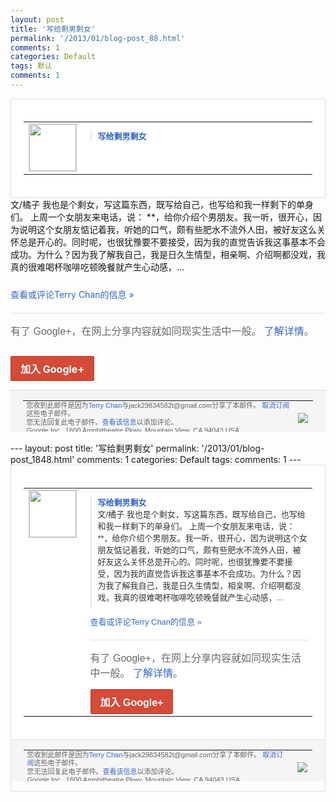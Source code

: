 ```yaml
---
layout: post
title: '写给剩男剩女'
permalink: '/2013/01/blog-post_88.html'
comments: 1
categories: Default
tags: 默认
comments: 1
---
```

<!-- X-Notifications: 1:a73e983930000000 -->

<div style="border:solid 1px #dfdfdf;color:#686868;font:13px Arial"><div style="background-color:#fff;padding:20px;"><table cellpadding="0" cellspacing="0"><tr><td style="padding-right:15px;vertical-align:top"><a href="https://plus.google.com/_/notifications/emlink?emr=14900066512970582018&amp;emid=CNiJ7tiji7UCFWpdtAodYRUAAA&amp;path=%2F108643996575278738906&amp;dt=1359383910651&amp;uob=8"><img height="75" src="https://lh3.googleusercontent.com/-KKRGTyJ5Bl0/AAAAAAAAAAI/AAAAAAAAtnY/R4QEWIp3Ur0/s75-c-k-a/photo.jpg" style="border:solid 1px #cccccc;" width="75"/></a></td><td style="width:578px;color:#333;font:13px Arial;vertical-align:top"><div style="padding-bottom:10px"></div><div style="margin-bottom:10px;padding-left:10px; border-left:2px solid #EAEAEA"><span style="margin-right:5px"><a href="http://zreading.cn.feedsportal.com/c/35042/f/647833/s/2703d79f/l/0L0Szreading0Bcn0Carchives0C35130Bhtml/story01.htm" style="color:#3366CC;text-decoration:none"><span style="font-weight:bold">写给剩男剩女</span></a></span></div></td></tr></table></div></div>

<div style="padding-bottom:10px">文/橘子 我也是个剩女，写这篇东西，既写给自己，也<wbr/>写给和我一样剩下的单身们。 上周一个女朋友来电话，说： **，给你介绍个男朋友。我一听，很开心，<wbr/>因为说明这个女朋友惦记着我，听她的口气，<wbr/>颇有些肥水不流外人田，被好友这么关怀总是<wbr/>开心的。同时呢，也很犹豫要不要接受，因为<wbr/>我的直觉告诉我这事基本不会成功。为什么？<wbr/>因为我了解我自己，我是日久生情型，相亲啊<wbr/>、介绍啊都没戏，我真的很难喝杯咖啡吃顿晚<wbr/>餐就产生心动感，…</div>

<a href="https://plus.google.com/_/notifications/emlink?emr=14900066512970582018&amp;emid=CNiJ7tiji7UCFWpdtAodYRUAAA&amp;path=%2F108643996575278738906%2Fposts%2F7JDotWYnPWo%3Fgpinv%3DAMIXal8l7vccmRw-0Qw45jcMymI5z-rUOhgjiaS1SRXPtkyXxQMMzX0FgrMKqUk618q-E9xSnCAkmbn17rIoNYKDx9b_cnNbDq7pdLaOOlWfQlK7-nQIhoY&amp;dt=1359383910651&amp;uob=8" style="color:#3366CC;text-decoration:none">查看或评论Terry Chan的信息 »</a>

<div style="margin-top:20px;border-top:solid 1px #dfdfdf"><div style="padding:15px 0;color:#686868;font:16px Arial">有了 Google+，在网上分享内容就如同现实生活中一般。 <a href="http://www.google.com/+/learnmore/" style="color:#3366CC;text-decoration:none">了解详情</a>。</div><p><a href="https://plus.google.com/_/notifications/emlink?emr=14900066512970582018&amp;emid=CNiJ7tiji7UCFWpdtAodYRUAAA&amp;path=%2F%3Fgpinv%3DAMIXal8l7vccmRw-0Qw45jcMymI5z-rUOhgjiaS1SRXPtkyXxQMMzX0FgrMKqUk618q-E9xSnCAkmbn17rIoNYKDx9b_cnNbDq7pdLaOOlWfQlK7-nQIhoY&amp;dt=1359383910651&amp;uob=8" style="display:inline-block;padding:7px 15px;background-color:#d44b38; color:#fff;font-size:16px; font-weight:bold;border-radius:2px;-webkit-border-radius:2px; -moz-border-radius:2px;border:solid 1px #c43b28; white-space:nowrap;text-decoration:none">加入 Google+</a></p></div>

<div style="border-top:solid 1px #dfdfdf;padding:0 20px; background-color:#f5f5f5"><table cellpadding="0" cellspacing="0" style="height:50px"><tbody><tr><td style="vertical-align:middle;width:100%; color:#636363;font:11px Arial; line-height:120%">您收到此邮件是因为<a href="https://plus.google.com/_/notifications/emlink?emr=14900066512970582018&amp;emid=CNiJ7tiji7UCFWpdtAodYRUAAA&amp;path=%2F108643996575278738906%3Fgpinv%3DAMIXal8l7vccmRw-0Qw45jcMymI5z-rUOhgjiaS1SRXPtkyXxQMMzX0FgrMKqUk618q-E9xSnCAkmbn17rIoNYKDx9b_cnNbDq7pdLaOOlWfQlK7-nQIhoY&amp;dt=1359383910651&amp;uob=8" style="color:#3366CC;text-decoration:none">Terry Chan</a>与jack29834582t@gmail.com分享了本邮件。 <a href="https://plus.google.com/_/notifications/emlink?emr=14900066512970582018&amp;emid=CNiJ7tiji7UCFWpdtAodYRUAAA&amp;path=%2F_%2Fnonplus%2Femailsettings%3Fgpinv%3DAMIXal8l7vccmRw-0Qw45jcMymI5z-rUOhgjiaS1SRXPtkyXxQMMzX0FgrMKqUk618q-E9xSnCAkmbn17rIoNYKDx9b_cnNbDq7pdLaOOlWfQlK7-nQIhoY%26est%3DADH5u8XyB_RSFzowTuwWlnE653v5L_8aVuX2zQyoYsVmZ3-_KVo3-LRmKubySu9kZBykQZM5iMCw41HQQPqUOWy91zdej0hFnuF9i5huVF7VghLT_C9GjMqzDflFC-D94VAC0RE8POfiZUKObO3rfig_GX_5xUgY7w&amp;dt=1359383910651&amp;uob=8" style="color:#3366CC;text-decoration:none">取消订阅</a>这些电子邮件。<br/>您无法回复此电子邮件。<a href="https://plus.google.com/_/notifications/emlink?emr=14900066512970582018&amp;emid=CNiJ7tiji7UCFWpdtAodYRUAAA&amp;path=%2F108643996575278738906%2Fposts%2F7JDotWYnPWo%3Fgpinv%3DAMIXal8l7vccmRw-0Qw45jcMymI5z-rUOhgjiaS1SRXPtkyXxQMMzX0FgrMKqUk618q-E9xSnCAkmbn17rIoNYKDx9b_cnNbDq7pdLaOOlWfQlK7-nQIhoY&amp;dt=1359383910651&amp;uob=8" style="color:#3366CC;text-decoration:none">查看该信息</a>以添加评论。<br/>Google Inc., 1600 Amphitheatre Pkwy, Mountain View, CA 94043 USA</td><td><img src="https://ssl.gstatic.com/s2/oz/images/notifications/logo/google-plus-6617a72bb36cc548861652780c9e6ff1.png"/></td></tr></tbody></table></div>---
layout: post
title: '写给剩男剩女'
permalink: '/2013/01/blog-post_1848.html'
comments: 1
categories: Default
tags: 
comments: 1
---
<!-- X-Notifications: 1:a73e983930000000 -->

<div style="border:solid 1px #dfdfdf;color:#686868;font:13px Arial"><div style="background-color:#fff;padding:20px;"><table cellpadding="0" cellspacing="0"><tr><td style="padding-right:15px;vertical-align:top"><a href="https://plus.google.com/_/notifications/emlink?emr=14900066512970582018&amp;emid=CNiJ7tiji7UCFWpdtAodYRUAAA&amp;path=%2F108643996575278738906&amp;dt=1359383910651&amp;uob=8"><img height="75" src="https://lh3.googleusercontent.com/-KKRGTyJ5Bl0/AAAAAAAAAAI/AAAAAAAAtnY/R4QEWIp3Ur0/s75-c-k-a/photo.jpg" style="border:solid 1px #cccccc;" width="75"/></a></td><td style="width:578px;color:#333;font:13px Arial;vertical-align:top"><div style="padding-bottom:10px"></div><div style="margin-bottom:10px;padding-left:10px; border-left:2px solid #EAEAEA"><span style="margin-right:5px"><a href="http://zreading.cn.feedsportal.com/c/35042/f/647833/s/2703d79f/l/0L0Szreading0Bcn0Carchives0C35130Bhtml/story01.htm" style="color:#3366CC;text-decoration:none"><span style="font-weight:bold">写给剩男剩女</span></a><div style="padding-bottom:10px">文/橘子 我也是个剩女，写这篇东西，既写给自己，也<wbr/>写给和我一样剩下的单身们。 上周一个女朋友来电话，说： **，给你介绍个男朋友。我一听，很开心，<wbr/>因为说明这个女朋友惦记着我，听她的口气，<wbr/>颇有些肥水不流外人田，被好友这么关怀总是<wbr/>开心的。同时呢，也很犹豫要不要接受，因为<wbr/>我的直觉告诉我这事基本不会成功。为什么？<wbr/>因为我了解我自己，我是日久生情型，相亲啊<wbr/>、介绍啊都没戏，我真的很难喝杯咖啡吃顿晚<wbr/>餐就产生心动感，...</div></span></div><a href="https://plus.google.com/_/notifications/emlink?emr=14900066512970582018&amp;emid=CNiJ7tiji7UCFWpdtAodYRUAAA&amp;path=%2F108643996575278738906%2Fposts%2F7JDotWYnPWo%3Fgpinv%3DAMIXal8l7vccmRw-0Qw45jcMymI5z-rUOhgjiaS1SRXPtkyXxQMMzX0FgrMKqUk618q-E9xSnCAkmbn17rIoNYKDx9b_cnNbDq7pdLaOOlWfQlK7-nQIhoY&amp;dt=1359383910651&amp;uob=8" style="color:#3366CC;text-decoration:none">查看或评论Terry Chan的信息 »</a><div style="margin-top:20px;border-top:solid 1px #dfdfdf"><div style="padding:15px 0;color:#686868;font:16px Arial">有了 Google+，在网上分享内容就如同现实生活中一般。 <a href="http://www.google.com/+/learnmore/" style="color:#3366CC;text-decoration:none">了解详情</a>。</div><a href="https://plus.google.com/_/notifications/emlink?emr=14900066512970582018&amp;emid=CNiJ7tiji7UCFWpdtAodYRUAAA&amp;path=%2F%3Fgpinv%3DAMIXal8l7vccmRw-0Qw45jcMymI5z-rUOhgjiaS1SRXPtkyXxQMMzX0FgrMKqUk618q-E9xSnCAkmbn17rIoNYKDx9b_cnNbDq7pdLaOOlWfQlK7-nQIhoY&amp;dt=1359383910651&amp;uob=8" style="display:inline-block;padding:7px 15px;background-color:#d44b38; color:#fff;font-size:16px; font-weight:bold;border-radius:2px;-webkit-border-radius:2px; -moz-border-radius:2px;border:solid 1px #c43b28; white-space:nowrap;text-decoration:none">加入 Google+</a></div></td></tr></table></div><div style="border-top:solid 1px #dfdfdf;padding:0 20px; background-color:#f5f5f5"><table cellpadding="0" cellspacing="0" style="height:50px"><tbody><tr><td style="vertical-align:middle;width:100%; color:#636363;font:11px Arial; line-height:120%">您收到此邮件是因为<a href="https://plus.google.com/_/notifications/emlink?emr=14900066512970582018&amp;emid=CNiJ7tiji7UCFWpdtAodYRUAAA&amp;path=%2F108643996575278738906%3Fgpinv%3DAMIXal8l7vccmRw-0Qw45jcMymI5z-rUOhgjiaS1SRXPtkyXxQMMzX0FgrMKqUk618q-E9xSnCAkmbn17rIoNYKDx9b_cnNbDq7pdLaOOlWfQlK7-nQIhoY&amp;dt=1359383910651&amp;uob=8" style="color:#3366CC;text-decoration:none">Terry Chan</a>与jack29834582t@gmail.com分享了本邮件。 <a href="https://plus.google.com/_/notifications/emlink?emr=14900066512970582018&amp;emid=CNiJ7tiji7UCFWpdtAodYRUAAA&amp;path=%2F_%2Fnonplus%2Femailsettings%3Fgpinv%3DAMIXal8l7vccmRw-0Qw45jcMymI5z-rUOhgjiaS1SRXPtkyXxQMMzX0FgrMKqUk618q-E9xSnCAkmbn17rIoNYKDx9b_cnNbDq7pdLaOOlWfQlK7-nQIhoY%26est%3DADH5u8XyB_RSFzowTuwWlnE653v5L_8aVuX2zQyoYsVmZ3-_KVo3-LRmKubySu9kZBykQZM5iMCw41HQQPqUOWy91zdej0hFnuF9i5huVF7VghLT_C9GjMqzDflFC-D94VAC0RE8POfiZUKObO3rfig_GX_5xUgY7w&amp;dt=1359383910651&amp;uob=8" style="color:#3366CC;text-decoration:none">取消订阅</a>这些电子邮件。<br/>您无法回复此电子邮件。<a href="https://plus.google.com/_/notifications/emlink?emr=14900066512970582018&amp;emid=CNiJ7tiji7UCFWpdtAodYRUAAA&amp;path=%2F108643996575278738906%2Fposts%2F7JDotWYnPWo%3Fgpinv%3DAMIXal8l7vccmRw-0Qw45jcMymI5z-rUOhgjiaS1SRXPtkyXxQMMzX0FgrMKqUk618q-E9xSnCAkmbn17rIoNYKDx9b_cnNbDq7pdLaOOlWfQlK7-nQIhoY&amp;dt=1359383910651&amp;uob=8" style="color:#3366CC;text-decoration:none">查看该信息</a>以添加评论。<br/>Google Inc., 1600 Amphitheatre Pkwy, Mountain View, CA 94043 USA<br/></td><td><img src="https://ssl.gstatic.com/s2/oz/images/notifications/logo/google-plus-6617a72bb36cc548861652780c9e6ff1.png"/></td></tr></tbody></table></div></div>
